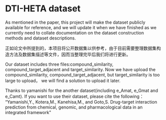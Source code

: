 # DTI-HETA dataset

As mentioned in the paper, this project will make the dataset publicly available for reference, and we will update it when we have finished as we currently need to collate documentation on the dataset construction methods and dataset descriptions.

正如论文中所提到的，本项目将公开数据集以供参考，由于目前需要整理数据集构造方法及数据集描述等文件，因而当整理完毕后我们将进行更新。

Our dataset includes three files:compound_similarity, compound_target_adjacent and target_similarity. Now we have upload the compound_similarity, compound_target_adjacent, but target_similarity is too large to upload， we will find a solution to upload it later.

Thanks to yamanishi for the another dataset(including e_Amat, e_Gmat and e_Camt). If you want to use their dataset, please cite the following：
“Yamanishi,Y., Kotera,M., Kanehisa,M., and Goto,S.
Drug-target interaction prediction from chemical, genomic, and pharmacological data in an integrated framework”
